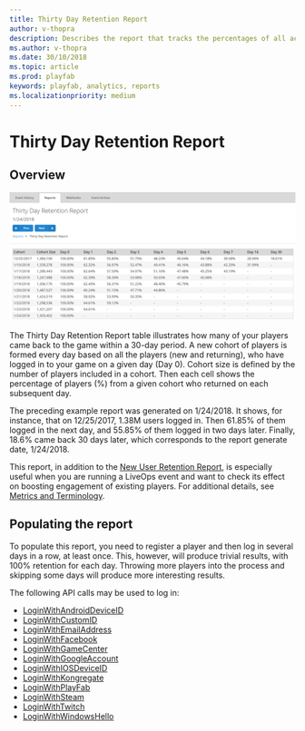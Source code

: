 ```yaml
---
title: Thirty Day Retention Report
author: v-thopra
description: Describes the report that tracks the percentages of all active players who return to your game over 30 days.
ms.author: v-thopra
ms.date: 30/10/2018
ms.topic: article
ms.prod: playfab
keywords: playfab, analytics, reports
ms.localizationpriority: medium
---
```


# Thirty Day Retention Report

## Overview

![Thirty Day Retention Report](media/tutorials/thirty-day-retention-report-table.png)  

The Thirty Day Retention Report table illustrates how many of your players came back to the game within a 30-day period. A new cohort of players is formed every day based on all the players (new and returning), who have logged in to your game on a given day (Day 0). Cohort size is defined by the number of players included in a cohort. Then each cell shows the percentage of players (%) from a given cohort who returned on each subsequent day.

The preceding example report was generated on 1/24/2018. It shows, for instance, that on 12/25/2017, 1.38M users logged in. Then 61.85% of them logged in the next day, and 55.85% of them logged in two days later. Finally, 18.6% came back 30 days later, which corresponds to the report generate date, 1/24/2018.

This report, in addition to the [New User Retention Report](thirty-day-new-user-retention-report.md), is especially useful when you are running a LiveOps event and want to check its effect on boosting engagement of existing players. For additional details, see [Metrics and Terminology](../metrics/metrics-and-terminology.md).

## Populating the report

To populate this report, you need to register a player and then log in several days in a row, at least once. This, however, will produce trivial results, with 100% retention for each day. Throwing more players into the process and skipping some days will produce more interesting results.

The following API calls may be used to log in:

- [LoginWithAndroidDeviceID](https://api.playfab.com/documentation/client/method/LoginWithAndroidDeviceID)
- [LoginWithCustomID](https://api.playfab.com/documentation/client/method/LoginWithCustomID)
- [LoginWithEmailAddress](https://api.playfab.com/documentation/client/method/LoginWithEmailAddress)
- [LoginWithFacebook](https://api.playfab.com/documentation/client/method/LoginWithFacebook)
- [LoginWithGameCenter](https://api.playfab.com/documentation/client/method/LoginWithGameCenter)
- [LoginWithGoogleAccount](https://api.playfab.com/documentation/client/method/LoginWithGoogleAccount)
- [LoginWithIOSDeviceID](https://api.playfab.com/documentation/client/method/LoginWithIOSDeviceID)
- [LoginWithKongregate](https://api.playfab.com/documentation/client/method/LoginWithKongregate)
- [LoginWithPlayFab](https://api.playfab.com/documentation/client/method/LoginWithPlayFab)
- [LoginWithSteam](https://api.playfab.com/documentation/client/method/LoginWithSteam)
- [LoginWithTwitch](https://api.playfab.com/documentation/client/method/LoginWithTwitch)
- [LoginWithWindowsHello](https://api.playfab.com/documentation/client/method/LoginWithWindowsHello)
